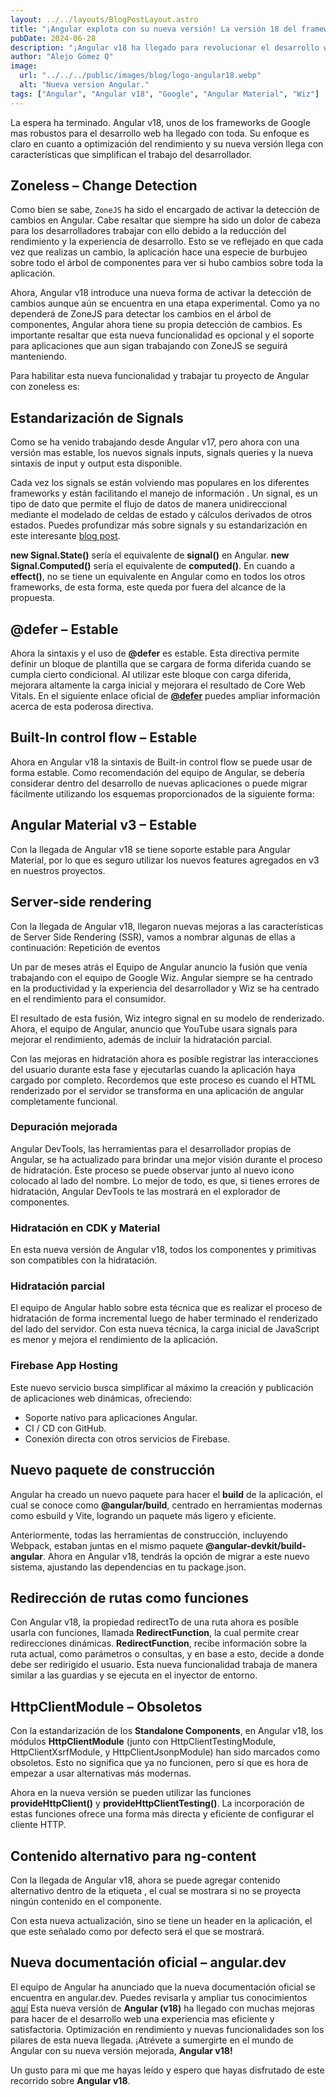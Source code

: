 ```yaml
---
layout: ../../layouts/BlogPostLayout.astro
title: "¡Angular explota con su nueva versión! La versión 18 del framework ya está disponible."
pubDate: 2024-06-28
description: "¡Angular v18 ha llegado para revolucionar el desarrollo web! Este robusto framework de Google optimiza el rendimiento y simplifica el trabajo del desarrollador con nuevas características como la detección de cambios sin ZoneJS, signals más estables, y mejoras en el renderizado del lado del servidor. Descubre todas las novedades y mejora tu experiencia con Angular."
author: "Alejo Gómez Q"
image:
  url: "../../../public/images/blog/logo-angular18.webp"
  alt: "Nueva version Angular."
tags: ["Angular", "Angular v18", "Google", "Angular Material", "Wiz"]
---
```


La espera ha terminado. Angular v18, unos de los frameworks de Google mas robustos para el desarrollo web ha llegado con toda. Su enfoque es claro en cuanto a optimización del rendimiento y su nueva versión llega con características que simplifican el trabajo del desarrollador.

## Zoneless – Change Detection

Como bien se sabe, `ZoneJS` ha sido el encargado de activar la detección de cambios en Angular. Cabe resaltar que siempre ha sido un dolor de cabeza para los desarrolladores trabajar con ello debido a la reducción del rendimiento y la experiencia de desarrollo. Esto se ve reflejado en que cada vez que realizas un cambio, la aplicación hace una especie de burbujeo sobre todo el árbol de componentes para ver si hubo cambios sobre toda la aplicación.

Ahora, Angular v18 introduce una nueva forma de activar la detección de cambios aunque aún se encuentra en una etapa experimental. Como ya no dependerá de ZoneJS para detectar los cambios en el árbol de componentes, Angular ahora tiene su propia detección de cambios. Es importante resaltar que esta nueva funcionalidad es opcional y el soporte para aplicaciones que aun sigan trabajando con ZoneJS se seguirá manteniendo.

Para habilitar esta nueva funcionalidad y trabajar tu proyecto de Angular con zoneless es:

## Estandarización de Signals

Como se ha venido trabajando desde Angular v17, pero ahora con una versión mas estable, los nuevos signals inputs, signals queries y la nueva sintaxis de input y output esta disponible.

Cada vez los signals se están volviendo mas populares en los diferentes frameworks y están facilitando el manejo de información . Un signal, es un tipo de dato que permite el flujo de datos de manera unidireccional mediante el modelado de celdas de estado y cálculos derivados de otros estados. Puedes profundizar más sobre signals y su estandarización en este interesante [blog post](https://eisenbergeffect.medium.com/a-tc39-proposal-for-signals-f0bedd37a335).

**new Signal.State()** sería el equivalente de **signal()** en Angular. **new Signal.Computed()** sería el equivalente de **computed()**. En cuando a **effect()**, no se tiene un equivalente en Angular como en todos los otros frameworks, de esta forma, este queda por fuera del alcance de la propuesta.

## @defer – Estable

Ahora la sintaxis y el uso de **@defer** es estable. Esta directiva permite definir un bloque de plantilla que se cargara de forma diferida cuando se cumpla cierto condicional. Al utilizar este bloque con carga diferida, mejorara altamente la carga inicial y mejorara el resultado de Core Web Vitals. En el siguiente enlace oficial de [**@defer**](https://angular.dev/guide/defer) puedes ampliar información acerca de esta poderosa directiva.

## Built-In control flow – Estable

Ahora en Angular v18 la sintaxis de Built-in control flow se puede usar de forma estable. Como recomendación del equipo de Angular, se debería considerar dentro del desarrollo de nuevas aplicaciones o puede migrar fácilmente utilizando los esquemas proporcionados de la siguiente forma:

## Angular Material v3 – Estable

Con la llegada de Angular v18 se tiene soporte estable para Angular Material, por lo que es seguro utilizar los nuevos features agregados en v3 en nuestros proyectos.

## Server-side rendering

Con la llegada de Angular v18, llegaron nuevas mejoras a las características de Server Side Rendering (SSR), vamos a nombrar algunas de ellas a continuación:
Repetición de eventos

Un par de meses atrás el Equipo de Angular anuncio la fusión que venía trabajando con el equipo de Google Wiz. Angular siempre se ha centrado en la productividad y la experiencia del desarrollador y Wiz se ha centrado en el rendimiento para el consumidor.

El resultado de esta fusión, Wiz integro signal en su modelo de renderizado. Ahora, el equipo de Angular, anuncio que YouTube usara signals para mejorar el rendimiento, además de incluir la hidratación parcial.

Con las mejoras en hidratación ahora es posible registrar las interacciones del usuario durante esta fase y ejecutarlas cuando la aplicación haya cargado por completo. Recordemos que este proceso es cuando el HTML renderizado por el servidor se transforma en una aplicación de angular completamente funcional.

### Depuración mejorada

Angular DevTools, las herramientas para el desarrollador propias de Angular, se ha actualizado para brindar una mejor visión durante el proceso de hidratación. Este proceso se puede observar junto al nuevo icono colocado al lado del nombre. Lo mejor de todo, es que, si tienes errores de hidratación, Angular DevTools te las mostrará en el explorador de componentes.

### Hidratación en CDK y Material

En esta nueva versión de Angular v18, todos los componentes y primitivas son compatibles con la hidratación.

### Hidratación parcial

El equipo de Angular hablo sobre esta técnica que es realizar el proceso de hidratación de forma incremental luego de haber terminado el renderizado del lado del servidor. Con esta nueva técnica, la carga inicial de JavaScript es menor y mejora el rendimiento de la aplicación.

### Firebase App Hosting

Este nuevo servicio busca simplificar al máximo la creación y publicación de aplicaciones web dinámicas, ofreciendo:

- Soporte nativo para aplicaciones Angular.
- CI / CD con GitHub.
- Conexión directa con otros servicios de Firebase.

## Nuevo paquete de construcción

Angular ha creado un nuevo paquete para hacer el **build** de la aplicación, el cual se conoce como **@angular/build**, centrado en herramientas modernas como esbuild y Vite, logrando un paquete más ligero y eficiente.

Anteriormente, todas las herramientas de construcción, incluyendo Webpack, estaban juntas en el mismo paquete **@angular-devkit/build-angular**. Ahora en Angular v18, tendrás la opción de migrar a este nuevo sistema, ajustando las dependencias en tu package.json.

## Redirección de rutas como funciones

Con Angular v18, la propiedad redirectTo de una ruta ahora es posible usarla con funciones, llamada **RedirectFunction**, la cual permite crear redirecciones dinámicas.
**RedirectFunction**, recibe información sobre la ruta actual, como parámetros o consultas, y en base a esto, decide a donde debe ser redirigido el usuario. Esta nueva funcionalidad trabaja de manera similar a las guardias y se ejecuta en el inyector de entorno.

## HttpClientModule – Obsoletos

Con la estandarización de los **Standalone Components**, en Angular v18, los módulos **HttpClientModule** (junto con HttpClientTestingModule, HttpClientXsrfModule, y HttpClientJsonpModule) han sido marcados como obsoletos. Esto no significa que ya no funcionen, pero sí que es hora de empezar a usar alternativas más modernas.

Ahora en la nueva versión se pueden utilizar las funciones **provideHttpClient()** y **provideHttpClientTesting()**. La incorporación de estas funciones ofrece una forma más directa y eficiente de configurar el cliente HTTP.

## Contenido alternativo para ng-content

Con la llegada de Angular v18, ahora se puede agregar contenido alternativo dentro de la etiqueta <ng-content>, el cual se mostrara si no se proyecta ningún contenido en el componente.

Con esta nueva actualización, sino se tiene un header en la aplicación, el que este señalado como por defecto será el que se mostrará.

## Nueva documentación oficial – angular.dev

El equipo de Angular ha anunciado que la nueva documentación oficial se encuentra en angular.dev. Puedes revisarla y ampliar tus conocimientos [aquí](https://angular.dev/)
Esta nueva versión de **Angular (v18)** ha llegado con muchas mejoras para hacer de el desarrollo web una experiencia mas eficiente y satisfactoria. Optimización en rendimiento y nuevas funcionalidades son los pilares de esta nueva llegada. ¡Atrévete a sumergirte en el mundo de Angular con su nueva versión mejorada, **Angular v18!**

Un gusto para mi que me hayas leído y espero que hayas disfrutado de este recorrido sobre **Angular v18**.
